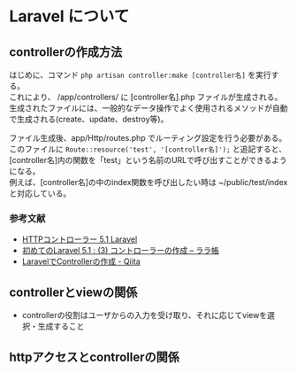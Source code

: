 # Laravel について

## controllerの作成方法
はじめに、コマンド `php artisan controller:make [controller名]` を実行する。  
これにより、 /app/controllers/ に [controller名].php ファイルが生成される。  
生成されたファイルには、一般的なデータ操作でよく使用されるメソッドが自動で生成される(create、update、destroy等)。  

ファイル生成後、app/Http/routes.php でルーティング設定を行う必要がある。  
このファイルに `Route::resource('test', '[controller名]');` と追記すると、[controller名]内の関数を「test」という名前のURLで呼び出すことができるようになる。  
例えば、[controller名]の中のindex関数を呼び出したい時は ~/public/test/index と対応している。

### 参考文献
* [HTTPコントローラー 5.1 Laravel](https://readouble.com/laravel/5.1/ja/controllers.html)
* [初めてのLaravel 5.1 : (3) コントローラーの作成 – ララ帳](https://laravel10.wordpress.com/2015/02/17/%E5%88%9D%E3%82%81%E3%81%A6%E3%81%AElaravel-5-2-%E3%82%B3%E3%83%B3%E3%83%88%E3%83%AD%E3%83%BC%E3%83%A9%E3%83%BC%E3%82%92%E4%BD%9C%E3%81%A3%E3%81%A6%E3%81%BF%E3%82%8B/)
* [LaravelでControllerの作成 - Qiita](http://qiita.com/f00tba11artist/items/e5a9ba9f54d88312709b)

## controllerとviewの関係
* controllerの役割はユーザからの入力を受け取り、それに応じてviewを選択・生成すること

## httpアクセスとcontrollerの関係
